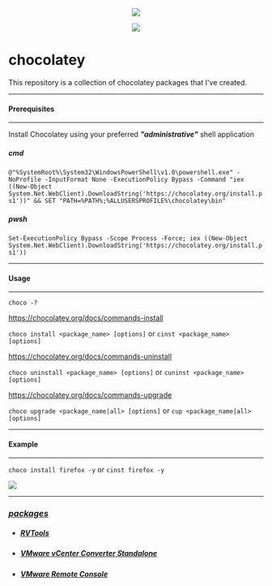<p align="center"><img src="http://ithinkvirtual.com/wp-content/uploads/2018/03/vmx_itv_bit2.png"></p>
<p align="center"><img src="http://ithinkvirtual.com/wp-content/uploads/2018/06/choco-logo.jpg"></p>

# chocolatey
This repository is a collection of chocolatey packages that I've created.

----------
#### Prerequisites
----------
Install Chocolatey using your preferred ***"administrative"*** shell application

##### *cmd*
`@"%SystemRoot%\System32\WindowsPowerShell\v1.0\powershell.exe" -NoProfile -InputFormat None -ExecutionPolicy Bypass -Command "iex ((New-Object System.Net.WebClient).DownloadString('https://chocolatey.org/install.ps1'))" && SET "PATH=%PATH%;%ALLUSERSPROFILE%\chocolatey\bin"`

##### *pwsh*
`Set-ExecutionPolicy Bypass -Scope Process -Force; iex ((New-Object System.Net.WebClient).DownloadString('https://chocolatey.org/install.ps1'))`

----------
#### Usage
----------
`choco -?`

https://chocolatey.org/docs/commands-install

`choco install <package_name> [options]` or `cinst <package_name> [options]`

https://chocolatey.org/docs/commands-uninstall

`choco uninstall <package_name> [options]` or `cuninst <package_name> [options]`

https://chocolatey.org/docs/commands-upgrade

`choco upgrade <package_name|all> [options]` or `cup <package_name|all> [options]`

----------
#### Example
----------
`choco install firefox -y` or `cinst firefox -y`

<img src="http://ithinkvirtual.com/wp-content/uploads/2018/06/choco.gif">

----------
### ***[packages](https://github.com/virtualex-itv/chocolatey/tree/master/_packages)***
* ##### ***[RVTools](https://github.com/virtualex-itv/chocolatey/tree/master/_packages/rvtools)***
* ##### ***[VMware vCenter Converter Standalone](https://github.com/virtualex-itv/chocolatey/tree/master/_packages/vmware-converter)***
* ##### ***[VMware Remote Console](https://github.com/virtualex-itv/chocolatey/tree/master/_packages/vmrc)***
